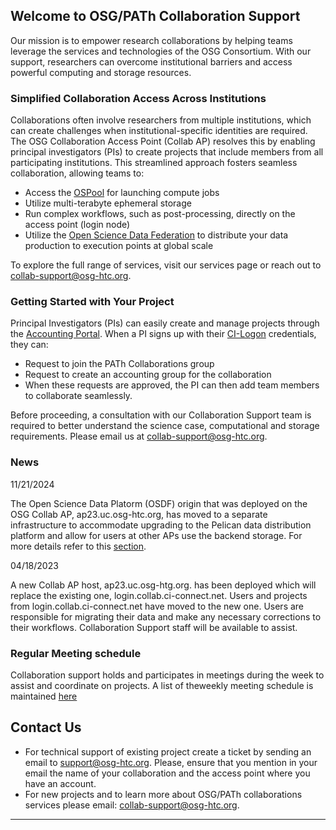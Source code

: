 ## Welcome to OSG/PATh Collaboration Support

Our mission is to empower research collaborations by helping teams leverage the services and technologies of the OSG Consortium. With our support, researchers can overcome institutional barriers and access powerful computing and storage resources.

### Simplified Collaboration Access Across Institutions 

Collaborations often involve researchers from multiple institutions, which can create challenges when institutional-specific identities are required. The OSG Collaboration Access Point (Collab AP) resolves this by enabling principal investigators (PIs) to create projects that include members from all participating institutions. This streamlined approach fosters seamless collaboration, allowing teams to:

  * Access the [OSPool](https://osg-htc.org/services/open_science_pool.html) for launching compute jobs
  * Utilize multi-terabyte ephemeral storage
  * Run complex workflows, such as post-processing, directly on the access point (login node)
  * Utilize the [Open Science Data Federation](https://osg-htc.org/services/osdf.html) to distribute your data production to execution points at global scale

To explore the full range of services, visit our services page or reach out to <collab-support@osg-htc.org>.

### Getting Started with Your Project
Principal Investigators (PIs) can easily create and manage projects through the [Accounting Portal](https://ci-connect.net). When a PI signs up with their [CI-Logon](https://www.cilogon.org/) credentials, they can:

 * Request to join the PATh Collaborations group
 * Request to create an accounting group for the collaboration
 * When these requests are approved, the PI can then add team members to collaborate seamlessly.

Before proceeding, a consultation with our Collaboration Support team is required to better understand the science case, computational and storage requirements. Please email us at <collab-support@osg-htc.org>.

### News

11/21/2024

The Open Science Data Platorm (OSDF) origin that was deployed on the OSG Collab AP, ap23.uc.osg-htc.org, has moved to a separate infrastructure to accommodate upgrading to the Pelican data distribution platform and allow for users at other APs use the backend storage. For more details refer to this [section](misc/pelican.md).

04/18/2023 

A new Collab AP host, ap23.uc.osg-htg.org. has been deployed which will replace the existing one, login.collab.ci-connect.net. Users and projects from login.collab.ci-connect.net have moved to the new one. Users are responsible for migrating their data and make any necessary corrections to their workflows. Collaboration Support staff will be available to assist. 

### Regular Meeting schedule

Collaboration support holds and participates in meetings during the week to assist and coordinate on projects. A list of theweekly meeting schedule is maintained [here](misc/meeting-schedule.md)


## Contact Us

 * For technical support of existing project create a ticket by sending an email to [support@osg-htc.org](mailto:support@osg-htc.org). Please, ensure that you mention in your email the name of your collaboration and the access point where you have an account.
 * For new projects and to learn more about OSG/PATh collaborations services please email: <collab-support@osg-htc.org>. 
***



